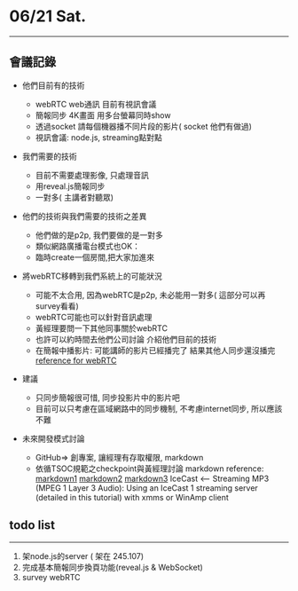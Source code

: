 # 06/21 Sat.
---
## 會議記錄

* 他們目前有的技術
    * webRTC web通訊 目前有視訊會議
    * 簡報同步 4K畫面 用多台螢幕同時show
    * 透過socket 請每個機器播不同片段的影片( socket 他們有做過)
    * 視訊會議: node.js, streaming點對點

* 我們需要的技術
    * 目前不需要處理影像, 只處理音訊
    * 用reveal.js簡報同步
    * 一對多( 主講者對聽眾)

* 他們的技術與我們需要的技術之差異
    * 他們做的是p2p, 我們要做的是一對多
    * 類似網路廣播電台模式也OK：
    * 臨時create一個房間,把大家加進來

* 將webRTC移轉到我們系統上的可能狀況
    * 可能不太合用, 因為webRTC是p2p, 未必能用一對多( 這部分可以再survey看看)
    * webRTC可能也可以針對音訊處理
    * 黃經理要問一下其他同事關於webRTC
    * 也許可以約時間去他們公司討論 介紹他們目前的技術
    * 在簡報中播影片: 可能講師的影片已經播完了     結果其他人同步還沒播完
[reference for webRTC][1]


* 建議
    * 只同步簡報很可惜, 同步投影片中的影片吧
    * 目前可以只考慮在區域網路中的同步機制, 不考慮internet同步, 所以應該不難

* 未來開發模式討論
    * GitHub=> 創專案, 讓經理有存取權限, markdown
    * 依循TSOC規範之checkpoint與黃經理討論
markdown reference:
[markdown1][2]
[markdown2][3]
[markdown3][4]
IceCast <-- Streaming MP3 (MPEG 1 Layer 3 Audio): Using an IceCast 1 streaming server (detailed in this tutorial) with xmms or WinAmp client

## todo list
---
1. 架node.js的server ( 架在 245.107)
2. 完成基本簡報同步換頁功能(reveal.js & WebSocket)
3. survey webRTC


  [1]: http://www.webrtc.org/reference/architecture
  [2]: https://github.com/acl-translation/acl-chinese/tree/master/zhTW
  [3]: https://github.com/othree/markdown-syntax-zhtw/blob/master/syntax.md
  [4]: http://www.yolinux.com/TUTORIALS/LinuxTutorialAudioStreaming.html